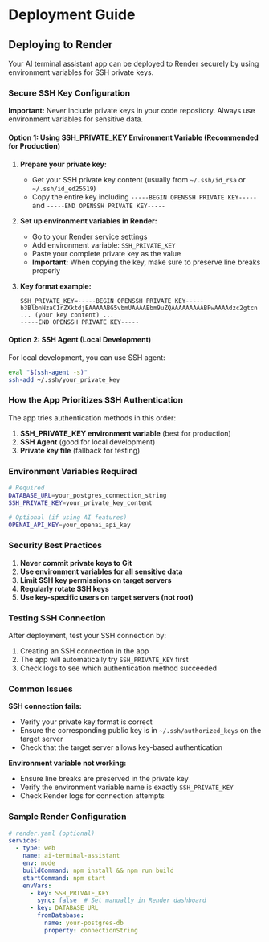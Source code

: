 # Deployment Guide

## Deploying to Render

Your AI terminal assistant app can be deployed to Render securely by using environment variables for SSH private keys.

### Secure SSH Key Configuration

**Important:** Never include private keys in your code repository. Always use environment variables for sensitive data.

#### Option 1: Using SSH_PRIVATE_KEY Environment Variable (Recommended for Production)

1. **Prepare your private key:**
   - Get your SSH private key content (usually from `~/.ssh/id_rsa` or `~/.ssh/id_ed25519`)
   - Copy the entire key including `-----BEGIN OPENSSH PRIVATE KEY-----` and `-----END OPENSSH PRIVATE KEY-----`

2. **Set up environment variables in Render:**
   - Go to your Render service settings
   - Add environment variable: `SSH_PRIVATE_KEY`
   - Paste your complete private key as the value
   - **Important:** When copying the key, make sure to preserve line breaks properly

3. **Key format example:**
   ```
   SSH_PRIVATE_KEY=-----BEGIN OPENSSH PRIVATE KEY-----
   b3BlbnNzaC1rZXktdjEAAAAABG5vbmUAAAAEbm9uZQAAAAAAAAABFwAAAAdzc2gtcn
   ... (your key content) ...
   -----END OPENSSH PRIVATE KEY-----
   ```

#### Option 2: SSH Agent (Local Development)

For local development, you can use SSH agent:
```bash
eval "$(ssh-agent -s)"
ssh-add ~/.ssh/your_private_key
```

### How the App Prioritizes SSH Authentication

The app tries authentication methods in this order:

1. **SSH_PRIVATE_KEY environment variable** (best for production)
2. **SSH Agent** (good for local development)
3. **Private key file** (fallback for testing)

### Environment Variables Required

```bash
# Required
DATABASE_URL=your_postgres_connection_string
SSH_PRIVATE_KEY=your_private_key_content

# Optional (if using AI features)
OPENAI_API_KEY=your_openai_api_key
```

### Security Best Practices

1. **Never commit private keys to Git**
2. **Use environment variables for all sensitive data**
3. **Limit SSH key permissions on target servers**
4. **Regularly rotate SSH keys**
5. **Use key-specific users on target servers (not root)**

### Testing SSH Connection

After deployment, test your SSH connection by:

1. Creating an SSH connection in the app
2. The app will automatically try `SSH_PRIVATE_KEY` first
3. Check logs to see which authentication method succeeded

### Common Issues

**SSH connection fails:**
- Verify your private key format is correct
- Ensure the corresponding public key is in `~/.ssh/authorized_keys` on the target server
- Check that the target server allows key-based authentication

**Environment variable not working:**
- Ensure line breaks are preserved in the private key
- Verify the environment variable name is exactly `SSH_PRIVATE_KEY`
- Check Render logs for connection attempts

### Sample Render Configuration

```yaml
# render.yaml (optional)
services:
  - type: web
    name: ai-terminal-assistant
    env: node
    buildCommand: npm install && npm run build
    startCommand: npm start
    envVars:
      - key: SSH_PRIVATE_KEY
        sync: false  # Set manually in Render dashboard
      - key: DATABASE_URL
        fromDatabase:
          name: your-postgres-db
          property: connectionString
```